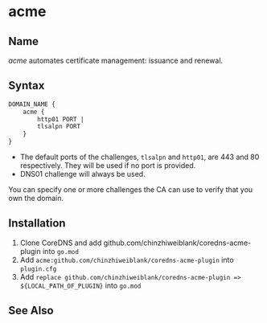# acme

## Name
*acme* automates certificate management: issuance and renewal.

## Syntax
~~~txt
DOMAIN_NAME {
    acme {
        http01 PORT |
        tlsalpn PORT
    }
}
~~~

* The default ports of the challenges, `tlsalpn` and `http01`, are 443 and 80 respectively. They will be used if no port is provided.
* DNS01 challenge will always be used.

You can specify one or more challenges the CA can use to verify that
you own the domain.

## Installation
1. Clone CoreDNS and add github.com/chinzhiweiblank/coredns-acme-plugin into `go.mod`
2. Add `acme:github.com/chinzhiweiblank/coredns-acme-plugin` into `plugin.cfg`
3. Add `replace github.com/chinzhiweiblank/coredns-acme-plugin => ${LOCAL_PATH_OF_PLUGIN}` into `go.mod`

## See Also

